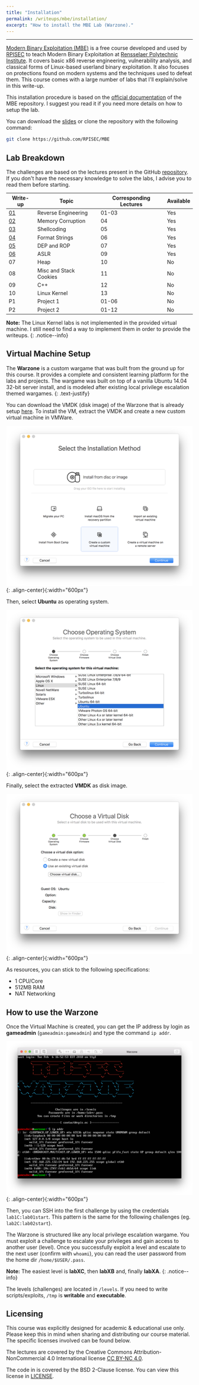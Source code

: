 ```yaml
---
title: "Installation"
permalink: /writeups/mbe/installation/
excerpt: "How to install the MBE Lab (Warzone)."
---
```


---
[Modern Binary Exploitation (MBE)](https://github.com/RPISEC/MBE) is a free course developed and used by [RPISEC](http://rpis.ec) to teach Modern Binary Exploitation at [Rensselaer Polytechnic Institute](http://rpi.edu). It covers basic x86 reverse engineering, vulnerability analysis, and classical forms of Linux-based userland binary exploitation. It also focuses on protections found on modern systems and the techniques used to defeat them. This course comes with a large number of labs that I'll explain/solve in this write-up.

This installation procedure is based on the [official documentation](https://github.com/RPISEC/MBE) of the MBE repository. I suggest you read it if you need more details on how to setup the lab.

You can download the [slides](https://github.com/RPISEC/MBE/releases/download/v1.1_release/MBE_lectures.tar.gz) or clone the repository with the following command: 

```bash
git clone https://github.com/RPISEC/MBE
```

## Lab Breakdown

The challenges are based on the lectures present in the GitHub [repository](https://github.com/RPISEC/MBE). If you don't have the necessary knowledge to solve the labs, I advise you to read them before starting.

Write-up | Topic | Corresponding Lectures | Available
-------- | ----- | ---------------------- | ---------
[01](/writeups/mbe/lab1c/) | Reverse Engineering | 01-03 | Yes
[02](/writeups/mbe/lab2c/) | Memory Corruption | 04 | Yes
[03](/writeups/mbe/lab3c/) | Shellcoding | 05 | Yes
[04](/writeups/mbe/lab4c/) | Format Strings | 06 | Yes
[05](/writeups/mbe/lab5c/) | DEP and ROP | 07 | Yes
[06](/writeups/mbe/lab6c/) | ASLR | 09 | Yes
07 | Heap | 10 | No
08 | Misc and Stack Cookies | 11 | No
09 | C++ | 12 | No
10 | Linux Kernel | 13 | No
P1 | Project 1 | 01-06 | No
P2 | Project 2 | 01-12 | No

**Note:** The Linux Kernel labs is not implemented in the provided virtual machine. I still need to find a way to implement them in order to provide the writeups.
{: .notice--info}

## Virtual Machine Setup

The **Warzone** is a custom wargame that was built from the ground up for this course. It provides a complete and consistent learning platform for the labs and projects. The wargame was built on top of a vanilla Ubuntu 14.04 32-bit server install, and is modeled after existing local privilege escalation themed wargames.
{: .text-justify}

You can download the VMDK (disk image) of the Warzone that is already setup [here](https://github.com/RPISEC/MBE/releases/download/v1.1_release/MBE_VM.vmdk.gz). To install the VM, extract the VMDK and create a new custom virtual machine in VMWare.

![image-center](/images/mbe/mbe_custom_vm.png){: .align-center}{:width="600px"}

Then, select **Ubuntu** as operating system.

![image-center](/images/mbe/mbe_os.png){: .align-center}{:width="600px"}

Finally, select the extracted **VMDK** as disk image.

![image-center](/images/mbe/mbe_disk.png){: .align-center}{:width="600px"}

As resources, you can stick to the following specifications:
* 1 CPU/Core
* 512MB RAM
* NAT Networking

## How to use the Warzone

Once the Virtual Machine is created, you can get the IP address by login as **gameadmin** (`gameadmin:gameadmin`) and type the command `ip addr`.

![image-center](/images/mbe/mbe_ip.png){: .align-center}{:width="600px"}

Then, you can SSH into the first challenge by using the credentials `lab1C:lab01start`. This pattern is the same for the following challenges (eg. `lab2C:lab02start`).

The Warzone is structured like any local privilege escalation wargame. You must exploit a challenge to escalate your privileges and gain access to another user (level). Once you successfully exploit a level and escalate to the next user (confirm with `whoami`), you can read the user password from the home dir `/home/$USER/.pass`.

**Note:** The easiest level is **labXC**, then **labXB** and, finally **labXA**.
{: .notice--info}

The levels (challenges) are located in `/levels`. If you need to write scripts/exploits, `/tmp` is **writable** and **executable**.

## Licensing
This course was explicitly designed for academic & educational use only. Please keep this in mind when sharing and distributing our course material. The specific licenses involved can be found below.

The lectures are covered by the Creative Commons Attribution-NonCommercial 4.0 International license [CC BY-NC 4.0](https://creativecommons.org/licenses/by-nc/4.0/legalcode).

The code in is covered by the BSD 2-Clause license. You can view this license in [LICENSE](https://github.com/RPISEC/MBE/blob/master/LICENSE).
